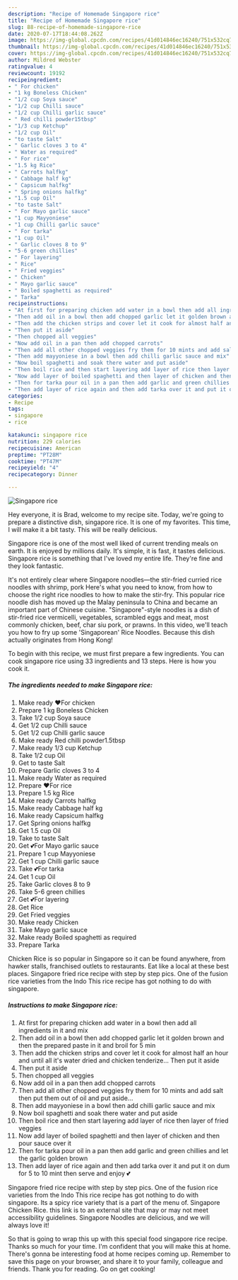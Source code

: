 ```yaml
---
description: "Recipe of Homemade Singapore rice"
title: "Recipe of Homemade Singapore rice"
slug: 88-recipe-of-homemade-singapore-rice
date: 2020-07-17T18:44:08.262Z
image: https://img-global.cpcdn.com/recipes/41d014846ec16240/751x532cq70/singapore-rice-recipe-main-photo.jpg
thumbnail: https://img-global.cpcdn.com/recipes/41d014846ec16240/751x532cq70/singapore-rice-recipe-main-photo.jpg
cover: https://img-global.cpcdn.com/recipes/41d014846ec16240/751x532cq70/singapore-rice-recipe-main-photo.jpg
author: Mildred Webster
ratingvalue: 4
reviewcount: 19192
recipeingredient:
- " For chicken"
- "1 kg Boneless Chicken"
- "1/2 cup Soya sauce"
- "1/2 cup Chilli sauce"
- "1/2 cup Chilli garlic sauce"
- " Red chilli powder15tbsp"
- "1/3 cup Ketchup"
- "1/2 cup Oil"
- "to taste Salt"
- " Garlic cloves 3 to 4"
- " Water as required"
- " For rice"
- "1.5 kg Rice"
- " Carrots halfkg"
- " Cabbage half kg"
- " Capsicum halfkg"
- " Spring onions halfkg"
- "1.5 cup Oil"
- "to taste Salt"
- " For Mayo garlic sauce"
- "1 cup Mayyoniese"
- "1 cup Chilli garlic sauce"
- " For tarka"
- "1 cup Oil"
- " Garlic cloves 8 to 9"
- "5-6 green chillies"
- " For layering"
- " Rice"
- " Fried veggies"
- " Chicken"
- " Mayo garlic sauce"
- " Boiled spaghetti as required"
- " Tarka"
recipeinstructions:
- "At first for preparing chicken add water in a bowl then add all ingredients in it and mix"
- "Then add oil in a bowl then add chopped garlic let it golden brown and then the prepared paste in it and broil for 5 min"
- "Then add the chicken strips and cover let it cook for almost half an hour and until all it&#39;s water dried and chicken tenderize... Then put it aside"
- "Then put it aside"
- "Then chopped all veggies"
- "Now add oil in a pan then add chopped carrots"
- "Then add all other chopped veggies fry them for 10 mints and add salt then put them out of oil and put aside..."
- "Then add mayyoniese in a bowl then add chilli garlic sauce and mix"
- "Now boil spaghetti and soak there water and put aside"
- "Then boil rice and then start layering add layer of rice then layer of fried veggies"
- "Now add layer of boiled spaghetti and then layer of chicken and then pour sauce over it"
- "Then for tarka pour oil in a pan then add garlic and green chillies and let the garlic golden brown"
- "Then add layer of rice again and then add tarka over it and put it on dum for 5 to 10 mint then serve and enjoy 💕"
categories:
- Recipe
tags:
- singapore
- rice

katakunci: singapore rice 
nutrition: 229 calories
recipecuisine: American
preptime: "PT28M"
cooktime: "PT47M"
recipeyield: "4"
recipecategory: Dinner

---
```



![Singapore rice](https://img-global.cpcdn.com/recipes/41d014846ec16240/751x532cq70/singapore-rice-recipe-main-photo.jpg)

Hey everyone, it is Brad, welcome to my recipe site. Today, we're going to prepare a distinctive dish, singapore rice. It is one of my favorites. This time, I will make it a bit tasty. This will be really delicious.

Singapore rice is one of the most well liked of current trending meals on earth. It is enjoyed by millions daily. It's simple, it is fast, it tastes delicious. Singapore rice is something that I've loved my entire life. They're fine and they look fantastic.

It&#39;s not entirely clear where Singapore noodles—the stir-fried curried rice noodles with shrimp, pork Here&#39;s what you need to know, from how to choose the right rice noodles to how to make the stir-fry. This popular rice noodle dish has moved up the Malay peninsula to China and became an important part of Chinese cuisine. &#34;Singapore&#34;-style noodles is a dish of stir-fried rice vermicelli, vegetables, scrambled eggs and meat, most commonly chicken, beef, char siu pork, or prawns. In this video, we&#39;ll teach you how to fry up some &#39;Singaporean&#39; Rice Noodles. Because this dish actually originates from Hong Kong!


To begin with this recipe, we must first prepare a few ingredients. You can cook singapore rice using 33 ingredients and 13 steps. Here is how you cook it.

<!--inarticleads1-->

##### The ingredients needed to make Singapore rice:

1. Make ready  ❤For chicken
1. Prepare 1 kg Boneless Chicken
1. Take 1/2 cup Soya sauce
1. Get 1/2 cup Chilli sauce
1. Get 1/2 cup Chilli garlic sauce
1. Make ready  Red chilli powder1.5tbsp
1. Make ready 1/3 cup Ketchup
1. Take 1/2 cup Oil
1. Get to taste Salt
1. Prepare  Garlic cloves 3 to 4
1. Make ready  Water as required
1. Prepare  ❤For rice
1. Prepare 1.5 kg Rice
1. Make ready  Carrots halfkg
1. Make ready  Cabbage half kg
1. Make ready  Capsicum halfkg
1. Get  Spring onions halfkg
1. Get 1.5 cup Oil
1. Take to taste Salt
1. Get  💕For Mayo garlic sauce
1. Prepare 1 cup Mayyoniese
1. Get 1 cup Chilli garlic sauce
1. Take  💕For tarka
1. Get 1 cup Oil
1. Take  Garlic cloves 8 to 9
1. Take 5-6 green chillies
1. Get  💕For layering
1. Get  Rice
1. Get  Fried veggies
1. Make ready  Chicken
1. Take  Mayo garlic sauce
1. Make ready  Boiled spaghetti as required
1. Prepare  Tarka


Chicken Rice is so popular in Singapore so it can be found anywhere, from hawker stalls, franchised outlets to restaurants. Eat like a local at these best places. Singapore fried rice recipe with step by step pics. One of the fusion rice varieties from the Indo This rice recipe has got nothing to do with singapore. 

<!--inarticleads2-->

##### Instructions to make Singapore rice:

1. At first for preparing chicken add water in a bowl then add all ingredients in it and mix
1. Then add oil in a bowl then add chopped garlic let it golden brown and then the prepared paste in it and broil for 5 min
1. Then add the chicken strips and cover let it cook for almost half an hour and until all it&#39;s water dried and chicken tenderize... Then put it aside
1. Then put it aside
1. Then chopped all veggies
1. Now add oil in a pan then add chopped carrots
1. Then add all other chopped veggies fry them for 10 mints and add salt then put them out of oil and put aside...
1. Then add mayyoniese in a bowl then add chilli garlic sauce and mix
1. Now boil spaghetti and soak there water and put aside
1. Then boil rice and then start layering add layer of rice then layer of fried veggies
1. Now add layer of boiled spaghetti and then layer of chicken and then pour sauce over it
1. Then for tarka pour oil in a pan then add garlic and green chillies and let the garlic golden brown
1. Then add layer of rice again and then add tarka over it and put it on dum for 5 to 10 mint then serve and enjoy 💕


Singapore fried rice recipe with step by step pics. One of the fusion rice varieties from the Indo This rice recipe has got nothing to do with singapore. Its a spicy rice variety that is a part of the menu of. Singapore Chicken Rice. this link is to an external site that may or may not meet accessibility guidelines. Singapore Noodles are delicious, and we will always love it! 

So that is going to wrap this up with this special food singapore rice recipe. Thanks so much for your time. I'm confident that you will make this at home. There's gonna be interesting food at home recipes coming up. Remember to save this page on your browser, and share it to your family, colleague and friends. Thank you for reading. Go on get cooking!
